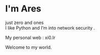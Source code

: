 # I'm Ares 

just zero and ones  
I like Python and I’m into network security .  

My personal web : xi0.Ir

Welcome to my world.

